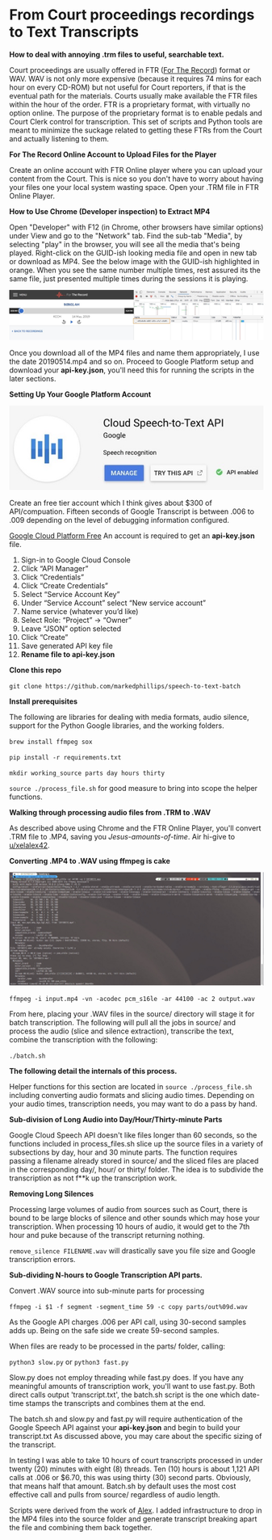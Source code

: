 # **From Court proceedings recordings to Text Transcripts**

**How to deal with annoying .trm files to useful, searchable text.**

Court proceedings are usually offered in FTR ([For The Record](https://www.fortherecord.com/)) format or WAV. WAV is not only more expensive (because it requires 74 mins for each hour on every CD-ROM) but not useful for Court reporters, if that is the eventual path for the materials. Courts usually make available the FTR files within the hour of the order. FTR is a proprietary format, with virtually no option online. The purpose of the proprietary format is to enable pedals and Court Clerk control for transcription.  This set of scripts and Python tools are meant to minimize the suckage related to getting these FTRs from the Court and actually listening to them.

**For The Record Online Account to Upload Files for the Player**

Create an online account with FTR Online player where you can upload your content from the Court.  This is nice so you don't have to worry about having your files one your local system wasting space. Open your .TRM file in FTR Online Player. 

**How to Use Chrome (Developer inspection) to Extract MP4**

Open "Developer" with F12 (in Chrome, other browsers have similar options) under View and go to the "Network" tab.  Find the sub-tab "Media", by selecting "play" in the browser, you will see all the media that's being played. Right-click on the GUID-ish looking media file and open in new tab or download as MP4.  See the below image with the GUID-ish highlighted in orange. When you see the same number multiple times, rest assured its the same file, just presented multiple times during the sessions it is playing. 

![](image/FTR_online_player_whole.jpg)

Once you download all of the MP4 files and name them appropriately, I use the date 20190514.mp4 and so on. Proceed to Google Platform setup and download your **api-key.json**, you'll need this for running the scripts in the later sections. 

**Setting Up Your Google Platform Account**

![](image/google_speech.jpg)

Create an free tier account which I think gives about $300 of API/compuation. Fifteen seconds of Google Transcript is between .006 to .009 depending on the level of debugging information configured. 

[Google Cloud Platform Free](https://cloud.google.com/free/) An account is required to get an **api-key.json** file.

1. Sign-in to Google Cloud Console
2. Click “API Manager”
3. Click “Credentials”
4. Click “Create Credentials”
5. Select “Service Account Key”
6. Under “Service Account” select “New service account”
7. Name service (whatever you’d like)
8. Select Role: “Project” -> “Owner”
9. Leave “JSON” option selected
10. Click “Create”
11. Save generated API key file
12. **Rename file to api-key.json**

**Clone this repo** 

`git clone https://github.com/markedphillips/speech-to-text-batch`

**Install prerequisites**

The following are libraries for dealing with media formats, audio silence, support for the Python Google libraries, and the working folders.

`brew install ffmpeg sox`

`pip install -r requirements.txt`

`mkdir working_source parts day hours thirty`

`source ./process_file.sh` for good measure to bring into scope the helper functions.

**Walking through processing audio files from .TRM to .WAV**

As described above using Chrome and the FTR Online Player, you'll convert .TRM file to .MP4, saving you *Jesus-amounts-of-time*. Air hi-give to [u/xelalex42](https://www.reddit.com/user/xelalex42/).  

**Converting .MP4 to .WAV using ffmpeg is cake**

![](image/convert_mp4_to_wav.jpg)

`ffmpeg -i input.mp4 -vn -acodec pcm_s16le -ar 44100 -ac 2 output.wav`

From here, placing your .WAV files in the source/ directory will stage it for batch transcription. The following will pull all the jobs in source/ and process the audio (slice and silence extraction), transcribe the text, combine the transcription with the following: 

`./batch.sh`



**The following detail the internals of this process.**

Helper functions for this section are located in
`source ./process_file.sh` including converting audio formats and slicing audio times.  Depending on your audio times, transcription needs, you may want to do a pass by hand.

**Sub-division of Long Audio into Day/Hour/Thirty-minute Parts**

Google Cloud Speech API doesn't like files longer than 60 seconds, so the functions included in process_files.sh slice up the source files in a variety of subsections by day, hour and 30 minute parts. The function requires passing a filename already stored in source/ and the sliced files are placed in the corresponding day/, hour/ or thirty/ folder. The idea is to subdivide the transcription as not f**k up the transcription work. 

**Removing Long Silences**

Processing large volumes of audio from sources such as Court, there is bound to be large blocks of silence and other sounds which may hose your transcription. When processing 10 hours of audio, it would get to the 7th hour and puke because of the transcript returning nothing. 

`remove_silence FILENAME.wav` will drastically save you file size and Google transcription errors.

**Sub-dividing N-hours to Google Transcription API parts.**

Convert .WAV source into sub-minute parts for processing

`ffmpeg -i $1 -f segment -segment_time 59 -c copy parts/out%09d.wav`

As the Google API charges .006 per API call, using 30-second samples adds up. Being on the safe side we create 59-second samples.

When files are ready to be processed in the parts/ folder, calling:

`python3 slow.py` or 
`python3 fast.py`

Slow.py does not employ threading while fast.py does. If you have any meaningful amounts of transcription work, you'll want to use fast.py. Both direct calls output 'transcript.txt', the batch.sh script is the one which date-time stamps the transcripts and combines them at the end. 

The batch.sh and slow.py and fast.py will require authentication of the Google Speech API against your **api-key.json** and begin to build your transcript.txt As discussed above, you may care about the specific sizing of the transcript.

In testing I was able to take 10 hours of court transcripts processed in under twenty (20) minutes with eight (8) threads. Ten (10) hours is about 1,121 API calls at .006 or $6.70, this was using thirty (30) second parts. Obviously, that means half that amount. Batch.sh by default uses the most cost effective call and pulls from source/ regardless of audio length.




Scripts were derived from the work of [Alex](https://www.alexkras.com/). I added infrastructure to drop in the MP4 files into the source folder and generate transcript breaking apart the file and combining them back together.

